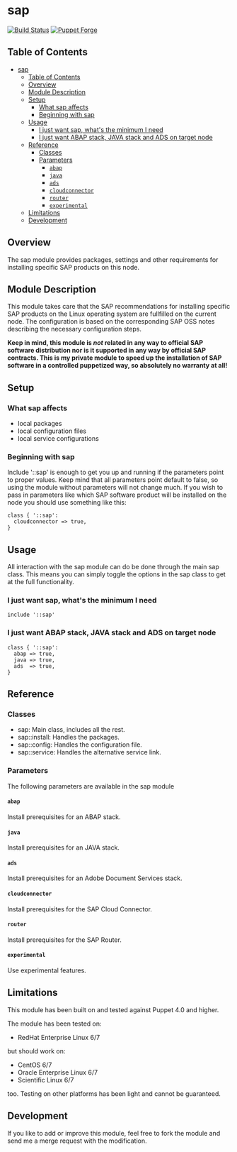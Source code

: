 # sap

[![Build Status](https://travis-ci.org/thbe/puppet-sap.png?branch=master)](https://travis-ci.org/thbe/puppet-sap)
[![Puppet Forge](https://img.shields.io/puppetforge/v/thbe/sap.svg)](https://forge.puppetlabs.com/thbe/sap)

## Table of Contents

- [sap](#sap)
  - [Table of Contents](#table-of-contents)
  - [Overview](#overview)
  - [Module Description](#module-description)
  - [Setup](#setup)
    - [What sap affects](#what-sap-affects)
    - [Beginning with sap](#beginning-with-sap)
  - [Usage](#usage)
    - [I just want sap, what's the minimum I need](#i-just-want-sap-whats-the-minimum-i-need)
    - [I just want ABAP stack, JAVA stack and ADS on target node](#i-just-want-abap-stack-java-stack-and-ads-on-target-node)
  - [Reference](#reference)
    - [Classes](#classes)
    - [Parameters](#parameters)
      - [`abap`](#abap)
      - [`java`](#java)
      - [`ads`](#ads)
      - [`cloudconnector`](#cloudconnector)
      - [`router`](#router)
      - [`experimental`](#experimental)
  - [Limitations](#limitations)
  - [Development](#development)

## Overview

The sap module provides packages, settings and other requirements for installing
specific SAP products on this node.

## Module Description

This module takes care that the SAP recommendations for installing specific SAP
products on the Linux operating system are fullfilled on the current node. The
configuration is based on the corresponding SAP OSS notes describing the necessary
configuration steps.

**Keep in mind, this module is _not_ related in any way to official SAP software
distribution nor is it supported in any way by official SAP contracts. This is
my private module to speed up the installation of SAP software in a controlled
puppetized way, so absolutely no warranty at all!**

## Setup

### What sap affects

- local packages
- local configuration files
- local service configurations

### Beginning with sap

Include '::sap' is enough to get you up and running if the parameters point to
proper values. Keep mind that all parameters point default to false, so using the
module without parameters will not change much. If you wish to pass in parameters
like which SAP software product will be installed on the node you should use
something like this:

```puppet
class { '::sap':
  cloudconnector => true,
}
```

## Usage

All interaction with the sap module can do be done through the main sap class.
This means you can simply toggle the options in the sap class to get at the full
functionality.

### I just want sap, what's the minimum I need

```puppet
include '::sap'
```

### I just want ABAP stack, JAVA stack and ADS on target node

```puppet
class { '::sap':
  abap => true,
  java => true,
  ads  => true,
}
```

## Reference

### Classes

- sap: Main class, includes all the rest.
- sap::install: Handles the packages.
- sap::config: Handles the configuration file.
- sap::service: Handles the alternative service link.

### Parameters

The following parameters are available in the sap module

#### `abap`

Install prerequisites for an ABAP stack.

#### `java`

Install prerequisites for an JAVA stack.

#### `ads`

Install prerequisites for an Adobe Document Services stack.

#### `cloudconnector`

Install prerequisites for the SAP Cloud Connector.

#### `router`

Install prerequisites for the SAP Router.

#### `experimental`

Use experimental features.

## Limitations

This module has been built on and tested against Puppet 4.0 and higher.

The module has been tested on:

- RedHat Enterprise Linux 6/7

but should work on:

- CentOS 6/7
- Oracle Enterprise Linux 6/7
- Scientific Linux 6/7

too. Testing on other platforms has been light and cannot be guaranteed.

## Development

If you like to add or improve this module, feel free to fork the module and send
me a merge request with the modification.

